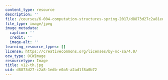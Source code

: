 ```yaml
---
content_type: resource
description: ''
file: /courses/6-004-computation-structures-spring-2017/d8873d27c2a81edbe0a5a2ad1f8a0b72_v12-th.jpg
file_type: image/jpeg
image_metadata:
  caption: ''
  credit: ''
  image-alt: ''
learning_resource_types: []
license: https://creativecommons.org/licenses/by-nc-sa/4.0/
ocw_type: OCWImage
resourcetype: Image
title: v12-th.jpg
uid: d8873d27-c2a8-1edb-e0a5-a2ad1f8a0b72
---
```

